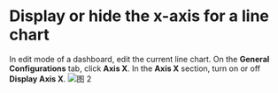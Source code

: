 # Display or hide the x-axis for a line chart

In edit mode of a dashboard, edit the current line chart. On the **General Configurations** tab, click **Axis X**. In the **Axis X** section, turn on or off **Display Axis X**.
![图 2](/img/src/en/visulization/lineChart/setXShow/setXShow2.png)